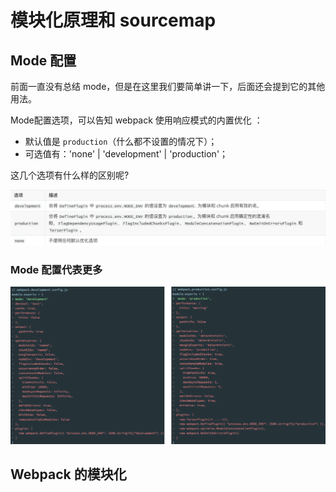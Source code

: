 # 模块化原理和 sourcemap
## Mode 配置
前面一直没有总结 mode，但是在这里我们要简单讲一下，后面还会提到它的其他用法。

Mode配置选项，可以告知 webpack 使用响应模式的内置优化
：
* 默认值是 `production`（什么都不设置的情况下）；
* 可选值有：'none' | 'development' | 'production'；

这几个选项有什么样的区别呢?

![图片](../.vuepress/public/images/mde1.png)
### Mode 配置代表更多
![图片](../.vuepress/public/images/mde2.png)

## Webpack 的模块化

